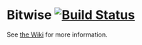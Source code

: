 # Bitwise [![Build Status](https://travis-ci.org/aaronryank/bitwise.svg?branch=master)](https://travis-ci.org/aaronryank/bitwise)

See [the Wiki](//github.com/aaronryank/bitwise/wiki) for more information.
